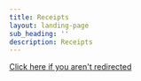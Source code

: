 ```yaml
---
title: Receipts
layout: landing-page
sub_heading: ''
description: Receipts
---
```


<script>location = "https://docs.google.com/forms/d/e/1FAIpQLSd9KwlXcdH9zx4pTfue00xT48D0ED44nH2-GNqfF6RJyfasZg/viewform"</script>

<a href="https://docs.google.com/forms/d/e/1FAIpQLSd9KwlXcdH9zx4pTfue00xT48D0ED44nH2-GNqfF6RJyfasZg/viewform">Click here if you aren't redirected</a>

